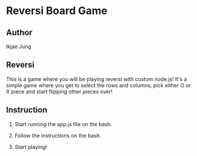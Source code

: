 Reversi Board Game
=======================================

## Author
Ikjae Jung

## Reversi

This is a game where you will be playing reversi with custom node.js! It's a simple game where you get to select the rows and columns, pick either O or X piece and start flipping other pieces over!

## Instruction

1) Start running the app.js file on the bash.

2) Follow the instructions on the bash.

3) Start playing!
